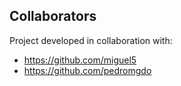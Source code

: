 ## Collaborators

Project developed in collaboration with:

- https://github.com/miguel5
- https://github.com/pedromgdo
